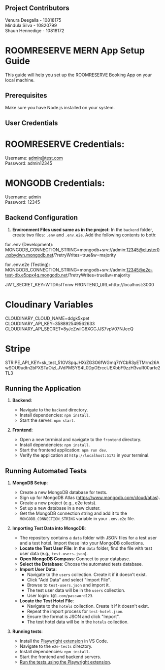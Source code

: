 ## Project Contributors

Venura Deegalla - 10818175 <br>
Mindula Silva   - 10820799 <br>
Shaun Hennedige - 10818172 


# ROOMRESERVE MERN App Setup Guide

This guide will help you set up the ROOMRESERVE Booking App on your local machine.

## Prerequisites

Make sure you have Node.js installed on your system.

## User Credentials

# ROOMRESERVE Credentials:
Username: admin@test.com  
Password: admin12345

# MONGODB Credentials:
Username: admin  
Password: 12345

## Backend Configuration

1. **Environment Files used same as in the project**: In the `backend` folder, create two files: `.env` and `.env.e2e`. Add the following contents to both:

for .env (Development):
  MONGODB_CONNECTION_STRING=mongodb+srv://admin:12345@cluster0.nxbydwn.mongodb.net/?retryWrites=true&w=majority

for .env.e2e (Testing):
  MONGODB_CONNECTION_STRING=mongodb+srv://admin:12345@e2e-test-db.e5ppx4q.mongodb.net/?retryWrites=true&w=majority

JWT_SECRET_KEY=WTDAsfTnnw
FRONTEND_URL=http://localhost:3000

# Cloudinary Variables
CLOUDINARY_CLOUD_NAME=ddgk5xpet  
CLOUDINARY_API_KEY=358892549562633  
CLOUDINARY_API_SECRET=8yJcZwilG8XGCJJS7vpV07NJecQ

# Stripe
STRIPE_API_KEY=sk_test_51OVSpqJHXrZG3O6fWGmq7tYCbR3yETMrm26AwSOU9udtn2bPXSTaOizLJVdPMSYS4L0DpOErccUEXbbF9zzH3vuR00arfe2TL3

## Running the Application

1. **Backend**:
    - Navigate to the `backend` directory.
    - Install dependencies: `npm install`.
    - Start the server: `npm start`.

2. **Frontend**:
    - Open a new terminal and navigate to the `frontend` directory.
    - Install dependencies: `npm install`.
    - Start the frontend application: `npm run dev`.
    - Verify the application at `http://localhost:5173` in your terminal.

## Running Automated Tests

1. **MongoDB Setup**: 
    - Create a new MongoDB database for tests.
    - Sign up for MongoDB Atlas (https://www.mongodb.com/cloud/atlas).
    - Create a new project (e.g., e2e tests).
    - Set up a new database in a new cluster.
    - Get the MongoDB connection string and add it to the `MONGODB_CONNECTION_STRING` variable in your `.env.e2e` file.
      
2. **Importing Test Data into MongoDB**:

    - The repository contains a `data` folder with JSON files for a test user and a test hotel. Import these into your MongoDB collections.
    - **Locate the Test User File**: In the `data` folder, find the file with test user data (e.g., `test-users.json`).
    - **Open MongoDB Compass**: Connect to your database.
    - **Select the Database**: Choose the automated tests database.
    - **Import User Data**:
        - Navigate to the `users` collection. Create it if it doesn't exist.
        - Click "Add Data" and select "Import File".
        - Browse to `test-users.json` and import it.
        - The test user data will be in the `users` collection.
        - User login: `1@1.com/password123`.
    -  **Locate the Test Hotel File**:
        - Navigate to the `hotels` collection. Create it if it doesn't exist.
        - Repeat the import process for `test-hotel.json`.
        - Ensure the format is JSON and click "Import".
        - The test hotel data will be in the `hotels` collection.
 
3. **Running tests**:
    - Install the [Playwright extension](https://marketplace.visualstudio.com/items?itemName=ms-playwright.playwright) in VS Code.
    - Navigate to the `e2e-tests` directory.
    - Install dependencies: `npm install`.
    - Start the frontend and backend servers.
    - [Run the tests using the Playwright extension](https://playwright.dev/docs/getting-started-vscode#running-tests).

    
